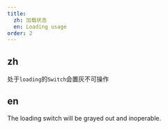 ```yaml
---
title:
  zh: 加载状态
  en: Loading usage
order: 2
---
```


## zh

处于`loading`的`Switch`会置灰不可操作

## en

The loading switch will be grayed out and inoperable.
